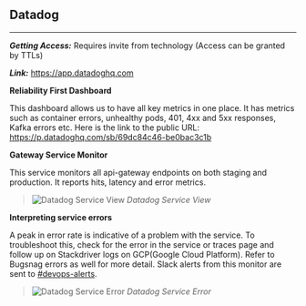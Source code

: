 ## Datadog
***
_**Getting Access:**_ Requires invite from technology (Access can be granted by TTLs)

_**Link:**_ https://app.datadoghq.com 
 
**Reliability First Dashboard**

This dashboard allows us to have all key metrics in one place. It has metrics such as container errors, unhealthy pods, 401, 4xx and 5xx responses, Kafka errors etc. Here is the link to the public URL: https://p.datadoghq.com/sb/69dc84c46-be0bac3c1b 



**Gateway Service Monitor**

This service monitors all api-gateway endpoints on both staging and production. It reports hits, latency and error metrics.


> ![Datadog Service View](https://s3.amazonaws.com/andela-wiki-assets/monitoring-and-logging/dd-service-view.png)
_Datadog Service View_


**Interpreting service errors**

A peak in error rate is indicative of a problem with the service. To troubleshoot this, check for the error in the service or traces page and follow up on Stackdriver logs on GCP(Google Cloud Platform). Refer to Bugsnag errors as well for more detail. Slack alerts from this monitor are sent to [#devops-alerts](https://andela.slack.com/messages/devops-alerts). 


> ![Datadog Service Error](https://s3.amazonaws.com/andela-wiki-assets/monitoring-and-logging/dd-service-error.png)
_Datadog Service Error_
